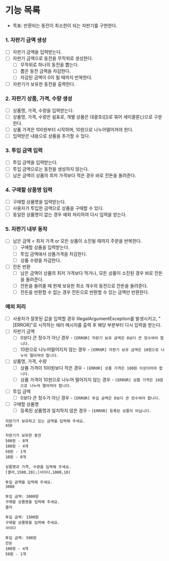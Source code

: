 # 기능 목록
- 목표: 반환되는 동전이 최소한이 되는 자판기를 구현한다.

### 1. 자판기 금액 생성
- [ ] 자판기 금액을 입력받는다.
- [ ] 자판기 금액으로 동전을 무작위로 생성한다.
  - [ ] 무작위로 하나의 동전을 뽑는다.
  - [ ] 뽑은 동전 금액을 차감한다.
  - [ ] 차감된 금액이 0이 될 때까지 반복한다.
- [ ] 자판기가 보유한 동전을 출력한다.

### 2. 자판기 상품, 가격, 수량 생성
- [ ] 상품명, 가격, 수량을 입력받는다.
- [ ] 상품명, 가격, 수량은 쉼표로, 개별 상품은 대괄호([])로 묶어 세미콜론(;)으로 구분한다.
- [ ] 상품 가격은 100원부터 시작하며, 10원으로 나누어떨어져야 한다.
- [ ] 입력받은 내용으로 상품을 추가할 수 있다.

### 3. 투입 금액 입력
- [ ] 투입 금액을 입력받는다.
- [ ] 투입 금액으로는 동전을 생성하지 않는다.
- [ ] 남은 금액이 상품의 최저 가격보다 적은 경우 바로 잔돈을 돌려준다.

### 4. 구매할 상품명 입력
- [ ] 구매할 상품명을 입력받는다.
- [ ] 사용자가 투입한 금액으로 상품을 구매할 수 있다.
- [ ] 동일한 상품명이 없는 경우 예외 처리하여 다시 입력을 받는다.

### 5. 자판기 내부 동작
- [ ] 남은 금액 < 최저 가격 or 모든 상품이 소진될 때까지 주문을 반복한다.
  - [ ] 구매할 상품을 입력받는다.
  - [ ] 투입 금액에서 상품가격을 차감한다.
  - [ ] 상품 수량을 차감한다.
- [ ] 잔돈 반환
  - [ ] 남은 금액이 상품의 최저 가격보다 적거나, 모든 상품이 소진된 경우 바로 잔돈을 돌려준다.
  - [ ] 잔돈을 돌려줄 때 현재 보유한 최소 개수의 동전으로 잔돈을 돌려준다.
  - [ ] 잔돈을 반환할 수 없는 경우 잔돈으로 반환할 수 있는 금액만 반환한다.

### 예외 처리
- [ ] 사용자가 잘못된 값을 입력할 경우 IllegalArgumentException를 발생시키고, "[ERROR]"로 시작하는 에러 메시지를 출력 후 해당 부분부터 다시 입력을 받는다.
- [ ] 자판기 금액
  - [ ] 0보다 큰 정수가 아닌 경우 - `[ERROR] 자판기 보유 금액은 0보다 큰 정수여야 합니다.`
  - [ ] 10원으로 나누어떨어지지 않는 경우 - `[ERROR] 자판기 보유 금액은 10원으로 나누어 떨어져야 합니다.`
- [ ] 상품명, 가격, 수량
  - [ ] 상품 가격이 100원보다 작은 경우 - `[ERROR] 상품 가격은 100원 이상이어야 합니다.`
  - [ ] 상품 가격이 10원으로 나누어 떨어지지 않는 경우 - `[ERROR] 상품 가격은 10원으로 나누어 떨어져야 합니다.`
- [ ] 투입 금액
  - [ ] 0보다 큰 정수가 아닌 경우 - `[ERROR] 투입 금액은 0보다 큰 정수여야 합니다.`
- [ ] 구매할 상품명
  - [ ] 등록된 상품명과 일치하지 않은 경우 - `[ERROR] 등록된 상품이 아닙니다.`

````
자판기가 보유하고 있는 금액을 입력해 주세요.
450

자판기가 보유한 동전
500원 - 0개
100원 - 4개
50원 - 1개
10원 - 0개

상품명과 가격, 수량을 입력해 주세요.
[콜라,1500,20];[사이다,1000,10]

투입 금액을 입력해 주세요.
3000

투입 금액: 3000원
구매할 상품명을 입력해 주세요.
콜라

투입 금액: 1500원
구매할 상품명을 입력해 주세요.
사이다

투입 금액: 500원
잔돈
100원 - 4개
50원 - 1개
````